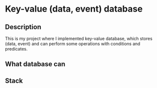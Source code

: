 # Key-value (data, event) database
## Description
This is my project where I implemented key-value database, which stores (data, event) and can perform some operations with conditions and predicates.
## What database can
## Stack
